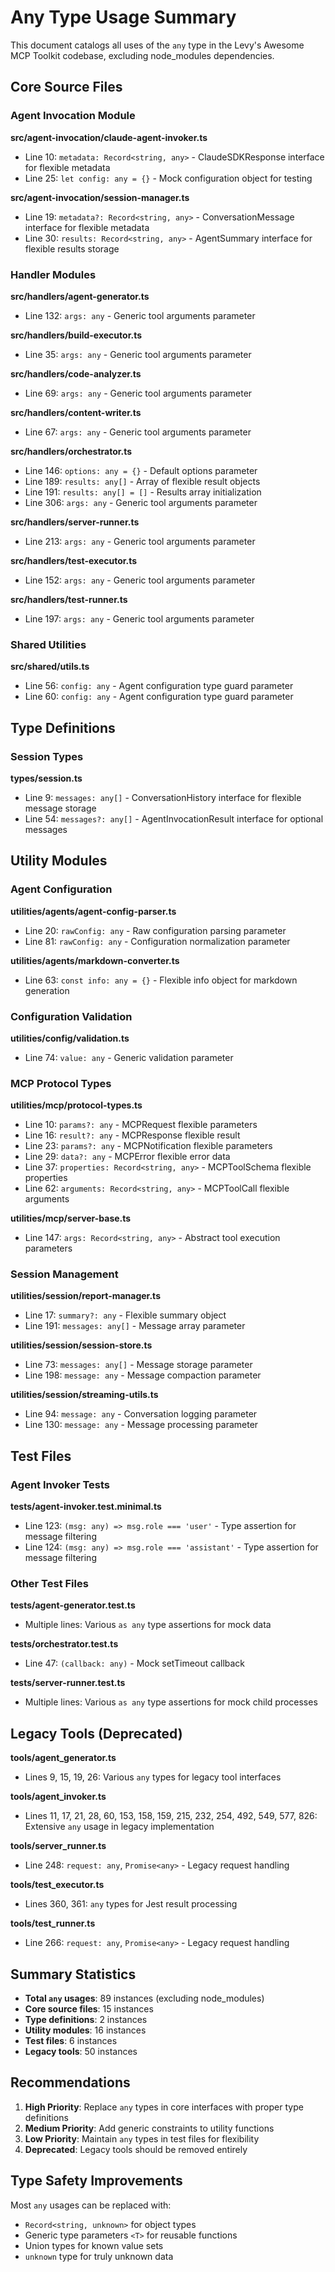 # Any Type Usage Summary

This document catalogs all uses of the `any` type in the Levy's Awesome MCP Toolkit codebase, excluding node_modules dependencies.

## Core Source Files

### Agent Invocation Module

**src/agent-invocation/claude-agent-invoker.ts**
- Line 10: `metadata: Record<string, any>` - ClaudeSDKResponse interface for flexible metadata
- Line 25: `let config: any = {}` - Mock configuration object for testing

**src/agent-invocation/session-manager.ts**
- Line 19: `metadata?: Record<string, any>` - ConversationMessage interface for flexible metadata
- Line 30: `results: Record<string, any>` - AgentSummary interface for flexible results storage

### Handler Modules

**src/handlers/agent-generator.ts**
- Line 132: `args: any` - Generic tool arguments parameter

**src/handlers/build-executor.ts**
- Line 35: `args: any` - Generic tool arguments parameter

**src/handlers/code-analyzer.ts**
- Line 69: `args: any` - Generic tool arguments parameter

**src/handlers/content-writer.ts**
- Line 67: `args: any` - Generic tool arguments parameter

**src/handlers/orchestrator.ts**
- Line 146: `options: any = {}` - Default options parameter
- Line 189: `results: any[]` - Array of flexible result objects
- Line 191: `results: any[] = []` - Results array initialization
- Line 306: `args: any` - Generic tool arguments parameter

**src/handlers/server-runner.ts**
- Line 213: `args: any` - Generic tool arguments parameter

**src/handlers/test-executor.ts**
- Line 152: `args: any` - Generic tool arguments parameter

**src/handlers/test-runner.ts**
- Line 197: `args: any` - Generic tool arguments parameter

### Shared Utilities

**src/shared/utils.ts**
- Line 56: `config: any` - Agent configuration type guard parameter
- Line 60: `config: any` - Agent configuration type guard parameter

## Type Definitions

### Session Types

**types/session.ts**
- Line 9: `messages: any[]` - ConversationHistory interface for flexible message storage
- Line 54: `messages?: any[]` - AgentInvocationResult interface for optional messages

## Utility Modules

### Agent Configuration

**utilities/agents/agent-config-parser.ts**
- Line 20: `rawConfig: any` - Raw configuration parsing parameter
- Line 81: `rawConfig: any` - Configuration normalization parameter

**utilities/agents/markdown-converter.ts**
- Line 63: `const info: any = {}` - Flexible info object for markdown generation

### Configuration Validation

**utilities/config/validation.ts**
- Line 74: `value: any` - Generic validation parameter

### MCP Protocol Types

**utilities/mcp/protocol-types.ts**
- Line 10: `params?: any` - MCPRequest flexible parameters
- Line 16: `result?: any` - MCPResponse flexible result
- Line 23: `params?: any` - MCPNotification flexible parameters
- Line 29: `data?: any` - MCPError flexible error data
- Line 37: `properties: Record<string, any>` - MCPToolSchema flexible properties
- Line 62: `arguments: Record<string, any>` - MCPToolCall flexible arguments

**utilities/mcp/server-base.ts**
- Line 147: `args: Record<string, any>` - Abstract tool execution parameters

### Session Management

**utilities/session/report-manager.ts**
- Line 17: `summary?: any` - Flexible summary object
- Line 191: `messages: any[]` - Message array parameter

**utilities/session/session-store.ts**
- Line 73: `messages: any[]` - Message storage parameter
- Line 198: `message: any` - Message compaction parameter

**utilities/session/streaming-utils.ts**
- Line 94: `message: any` - Conversation logging parameter
- Line 130: `message: any` - Message processing parameter

## Test Files

### Agent Invoker Tests

**tests/agent-invoker.test.minimal.ts**
- Line 123: `(msg: any) => msg.role === 'user'` - Type assertion for message filtering
- Line 124: `(msg: any) => msg.role === 'assistant'` - Type assertion for message filtering

### Other Test Files

**tests/agent-generator.test.ts**
- Multiple lines: Various `as any` type assertions for mock data

**tests/orchestrator.test.ts**
- Line 47: `(callback: any)` - Mock setTimeout callback

**tests/server-runner.test.ts**
- Multiple lines: Various `as any` type assertions for mock child processes

## Legacy Tools (Deprecated)

**tools/agent_generator.ts**
- Lines 9, 15, 19, 26: Various `any` types for legacy tool interfaces

**tools/agent_invoker.ts**
- Lines 11, 17, 21, 28, 60, 153, 158, 159, 215, 232, 254, 492, 549, 577, 826: Extensive `any` usage in legacy implementation

**tools/server_runner.ts**
- Line 248: `request: any`, `Promise<any>` - Legacy request handling

**tools/test_executor.ts**
- Lines 360, 361: `any` types for Jest result processing

**tools/test_runner.ts**
- Line 266: `request: any`, `Promise<any>` - Legacy request handling

## Summary Statistics

- **Total `any` usages**: 89 instances (excluding node_modules)
- **Core source files**: 15 instances
- **Type definitions**: 2 instances  
- **Utility modules**: 16 instances
- **Test files**: 6 instances
- **Legacy tools**: 50 instances

## Recommendations

1. **High Priority**: Replace `any` types in core interfaces with proper type definitions
2. **Medium Priority**: Add generic constraints to utility functions
3. **Low Priority**: Maintain `any` types in test files for flexibility
4. **Deprecated**: Legacy tools should be removed entirely

## Type Safety Improvements

Most `any` usages can be replaced with:
- `Record<string, unknown>` for object types
- Generic type parameters `<T>` for reusable functions
- Union types for known value sets
- `unknown` type for truly unknown data